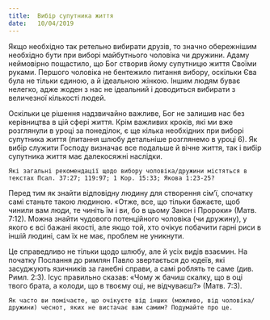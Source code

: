 ```yaml
---
title:  Вибір супутника життя
date:   10/04/2019
---
```


Якщо необхідно так ретельно вибирати друзів, то значно обережнішим необхідно бути при виборі майбутнього чоловіка чи дружини. Адаму неймовірно пощастило, що Бог створив йому супутницю життя Своїми руками. Першого чоловіка не бентежило питання вибору, оскільки Єва була не тільки єдиною, а й ідеальною жінкою. Іншим людям буває нелегко, адже жоден з нас не ідеальний і доводиться вибирати з величезної кількості людей.

Оскільки це рішення надзвичайно важливе, Бог не залишив нас без керівництва в цій сфері життя. Крім важливих кроків, які ми вже розглянули в уроці за понеділок, є ще кілька необхідних при виборі супутника життя (питання шлюбу детальніше розглянемо в уроці 6). Як вибір служити Господу визначає все подальше й вічне життя, так і вибір супутника життя має далекосяжні наслідки.

`Які загальні рекомендації щодо вибору чоловіка/дружини містяться в текстах Псал. 37:27; 119:97; 1 Кор. 15:33; Якова 1:23-25?`

Перед тим як знайти відповідну людину для створення сім’ї, спочатку самі станьте такою людиною. «Отже, все, що тільки бажаєте, щоб чинили вам люди, те чиніть їм і ви, бо в цьому Закон і Пророки» (Матв. 7:12). Можна знайти чудового потенційного чоловіка (чи дружину), у якого є всі бажані якості, але якщо той, хто очікує побачити гарні риси в іншій людині, сам їх не має, проблем не уникнути.

Це справедливо не тільки щодо шлюбу, але й усіх видів взаємин. На початку Послання до римлян Павло звертається до юдеїв, які засуджують язичників за ганебні справи, а самі роблять те саме (див. Римл. 2:3). Ісус правильно сказав: «Чому ж бачиш скалку, що в оці твого брата, а колоди, що в твоєму оці, не відчуваєш?» (Матв. 7:3).

`Як часто ви помічаєте, що очікуєте від інших (можливо, від чоловіка/дружини) чеснот, яких не вистачає вам самим? Подумайте про це.`